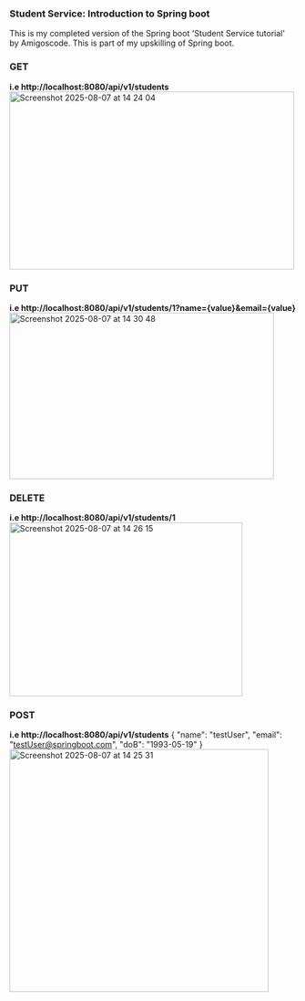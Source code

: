 ### Student Service: Introduction to Spring boot
This is my completed version of the Spring boot 'Student Service tutorial' by Amigoscode.
This is part of my upskilling of Spring boot.

### GET
**i.e http://localhost:8080/api/v1/students**
 <img width="500" height="312" alt="Screenshot 2025-08-07 at 14 24 04" src="https://github.com/user-attachments/assets/c5295e8e-b0a0-4139-8194-076d7c829f12" />

### PUT
**i.e http://localhost:8080/api/v1/students/1?name={value}&email={value}**
<img width="464" height="292" alt="Screenshot 2025-08-07 at 14 30 48" src="https://github.com/user-attachments/assets/92511b41-4bf3-4244-8ac7-4bd0921c3106" />

### DELETE
**i.e http://localhost:8080/api/v1/students/1**
<img width="409" height="305" alt="Screenshot 2025-08-07 at 14 26 15" src="https://github.com/user-attachments/assets/ec2b0db9-b4e0-47e2-a617-9988300ced62" />

### POST
**i.e http://localhost:8080/api/v1/students**
{
  "name": "testUser",
  "email": "testUser@springboot.com",
  "doB": "1993-05-19"
}
<img width="455" height="426" alt="Screenshot 2025-08-07 at 14 25 31" src="https://github.com/user-attachments/assets/b6b4aee6-50ae-4b11-82c5-43808241159e" />
